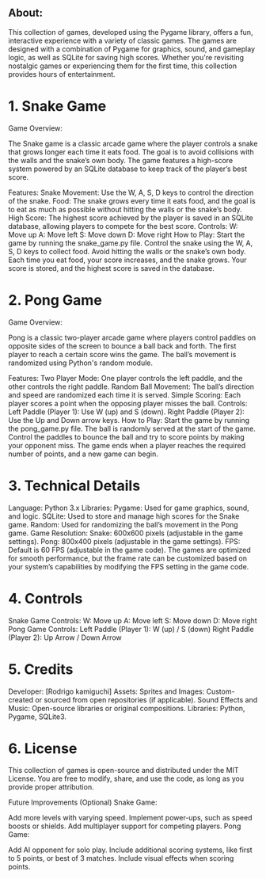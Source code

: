 ## About:

This collection of games, developed using the Pygame library, offers a fun, interactive experience with a variety of classic games. The games are designed with a combination of Pygame for graphics, sound, and gameplay logic, as well as SQLite for saving high scores. Whether you're revisiting nostalgic games or experiencing them for the first time, this collection provides hours of entertainment.

# 1. Snake Game
Game Overview:

The Snake game is a classic arcade game where the player controls a snake that grows longer each time it eats food. The goal is to avoid collisions with the walls and the snake’s own body. The game features a high-score system powered by an SQLite database to keep track of the player’s best score.

Features:
Snake Movement: Use the W, A, S, D keys to control the direction of the snake.
Food: The snake grows every time it eats food, and the goal is to eat as much as possible without hitting the walls or the snake’s body.
High Score: The highest score achieved by the player is saved in an SQLite database, allowing players to compete for the best score.
Controls:
W: Move up
A: Move left
S: Move down
D: Move right
How to Play:
Start the game by running the snake_game.py file.
Control the snake using the W, A, S, D keys to collect food.
Avoid hitting the walls or the snake’s own body.
Each time you eat food, your score increases, and the snake grows.
Your score is stored, and the highest score is saved in the database.
# 2. Pong Game
Game Overview:

Pong is a classic two-player arcade game where players control paddles on opposite sides of the screen to bounce a ball back and forth. The first player to reach a certain score wins the game. The ball’s movement is randomized using Python's random module.

Features:
Two Player Mode: One player controls the left paddle, and the other controls the right paddle.
Random Ball Movement: The ball’s direction and speed are randomized each time it is served.
Simple Scoring: Each player scores a point when the opposing player misses the ball.
Controls:
Left Paddle (Player 1): Use W (up) and S (down).
Right Paddle (Player 2): Use the Up and Down arrow keys.
How to Play:
Start the game by running the pong_game.py file.
The ball is randomly served at the start of the game.
Control the paddles to bounce the ball and try to score points by making your opponent miss.
The game ends when a player reaches the required number of points, and a new game can begin.
# 3. Technical Details
Language: Python 3.x
Libraries:
Pygame: Used for game graphics, sound, and logic.
SQLite: Used to store and manage high scores for the Snake game.
Random: Used for randomizing the ball’s movement in the Pong game.
Game Resolution:
Snake: 600x600 pixels (adjustable in the game settings).
Pong: 800x400 pixels (adjustable in the game settings).
FPS: Default is 60 FPS (adjustable in the game code).
The games are optimized for smooth performance, but the frame rate can be customized based on your system’s capabilities by modifying the FPS setting in the game code.

# 4. Controls
Snake Game Controls:
W: Move up
A: Move left
S: Move down
D: Move right
Pong Game Controls:
Left Paddle (Player 1): W (up) / S (down)
Right Paddle (Player 2): Up Arrow / Down Arrow
# 5. Credits
Developer: [Rodrigo kamiguchi]
Assets:
Sprites and Images: Custom-created or sourced from open repositories (if applicable).
Sound Effects and Music: Open-source libraries or original compositions.
Libraries: Python, Pygame, SQLite3.
# 6. License
This collection of games is open-source and distributed under the MIT License. You are free to modify, share, and use the code, as long as you provide proper attribution.

Future Improvements (Optional)
Snake Game:

Add more levels with varying speed.
Implement power-ups, such as speed boosts or shields.
Add multiplayer support for competing players.
Pong Game:

Add AI opponent for solo play.
Include additional scoring systems, like first to 5 points, or best of 3 matches.
Include visual effects when scoring points.


